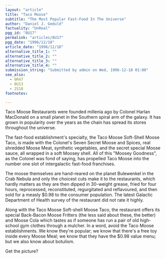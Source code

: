 ```yaml
---
layout: "article"
title: "Taco Moose"
subtitle: "The Most Popular Fast-Food In The Universe"
author: "Daniel J. Geduld"
factuality: "UnReal"
pgg_id: "8U17"
permalink: "articles/8U17"
pgg_date: "1996/12/18"
article_date: "1996/12/18"
alternative_title_1: ""
alternative_title_2: ""
alternative_title_3: ""
alternative_title_4: ""
submission_string: "Submitted by admin on Wed, 1996-12-18 01:00"
see_also:
  - 6R47
  - 8U13
  - 2S18
footnotes: 

---
```

<div>
<p>Taco Moose Restaurants were founded millenia ago by Colonel Harlan MacDonald on a small planet in the Southern spiral arm of the galaxy. It has grown in popularity over the years as the chain has spread its stores throughout the universe.</p>
<p>The fast-food establishment's specialty, the Taco Moose Soft-Shell Moose Taco, is made with the Colonel's Seven Secret Moose and Spices, real shredded Moose Meat, synthetic vegetables, and the secret special Moose sauce, all wrapped in a soft Moosey shell. All of this "Moosey Goodness", as the Colonel was fond of saying, has propelled Taco Moose into the number one slot of intergalactic fast-food franchises.</p>
<p>The moose themselves are hand-reared on the planet Bulewenkel in the Crab Nebula and only the choicest cuts make it to the restaurants, which hardly matters as they are then dipped in 30-weight grease, fried for four hours, reprocessed, reconstituted, regurgitated and reflavoured, and then sold for a measly $0.98 to the consumer population. The latest Galactic Department of Health survey of the restaurant did not rate it highly.</p>
<p>Along with the Taco Moose Soft-shell Moose Taco, the restaurant offers its special Back-Bacon Moose Fritters (the less said about these, the better) and Moose Cola which tastes as if someone has run a pair of old high-school gym clothes through a mulcher. In a word, avoid the Taco Moose establishments. We know they're popular; we know that there's a free toy inside every Moose Meal; we know that they have the $0.98 value menu; but we also know about botulism.</p>
<p>Get the picture?</p>
</div>
